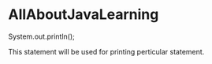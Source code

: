 # AllAboutJavaLearning

System.out.println();

This statement will be used for printing perticular statement. 
